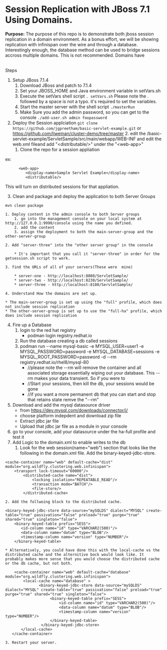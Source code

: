 # Session Replication with JBoss 7.1 Using Domains.

**Purpose:**
The purpose of this repo is to demonstrate both jboss session replication in a domain environment. As a bonus effort, we will be showing replication with infinispan over the wire and through a database. Interestingly enough, the database method can be used to bridge sessions accross multiple domains. This is not recommended. Domains have

<br>
Steps

1. Setup JBoss 7.1.4
    1. Download JBoss and patch to 7.1.4
    2. Set your JBOSS\_HOME and Java environment variable in setVars.sh
    3. Execute the setVars shell script
        `. setVars.sh`
        Please note the . followed by a space is not a typo. it's required to set the variables.
    4. Start the master server with the shell script
        `./masterRun`
    5. Make Sure you add the admin password, so you can get to the console
        `./add-user.sh admin foopassword`
2. Deploy the Session applciation
    `git clone https://github.com/jgpreetham/basic-servlet-example.git` or https://github.com/liweinan/cluster-demo/tree/master
    2\. edit the /basic\-servlet\-example/ServletSample/src/main/webapp/WEB\-INF and edit the web\.xml fileand add "\<distributable/\>" under the "\<web\-app\>"
    1. Clone the repo for a session appliation

ex:

```
      <web-app>
         <display-name>Sample Servlet Example</display-name>
         <distributable/>
```

This will turn on distributed sessions for that appliation.

3. Clean and package and deploy the application to both Server Groups

`mvn clean package`

```
1. Deploy content in the admin console to both Server groups
    1. go into the management console on your local system at http://127.0.0.1:9990/console using the name you defined.
    2. add the content
    3. assign the deployment to both the main-server-group and the other-server-group
```

```
2. Add "server-three" into the "other server group" in the console
```

```
    * It's important that you call it "server-three" in order for the getsession.sh script to work.

3. find the URLs of all of your servers(These were  mine)

    * server-one - http://localhost:8080/ServletSample/
    * server-two - http://localhost:8230/ServletSample/
    * server-three - http://localhost:8180/ServletSample/

4. Understand How the domains are set up.

* The main-server-group is set up using the "full" profile, which does not include session replication
* The other-server-group is set up to use the "full-ha" profile, which does include session replication
```

4. Fire up a Database
    1. login to the red hat registry
        * podman login registry.redhat.io
    2. Run the database creating a db called sessions
    3. podman run --name mysql-basic -e MYSQL\_USER=user1 -e MYSQL\_PASSWORD=password -e MYSQL\_DATABASE=sessions -e MYSQL\_ROOT\_PASSWORD=password -d --rm registry.redhat.io/rhel8/mysql-80
        * //please note the --rm will remove the container and all associated storage essentially wiping out your database. This --rm makes your data transient. So if you were to
        * //Start your sessions, then kill the db, your sessions would be gone
        * //if you want a more permanent db that you can start and stop that retains state remve the "--rm"
5. Download and add the mysql datasource driver
    * from https://dev.mysql.com/downloads/connector/j/
    * choose platform indepdent and download zip file
    * Extract jdbc jar file
    * Upload that jdbc jar file as a module in your console
6. go to your console, add your datasource under the ha-full profile and test it
7. Add Logic to the domain.xml to enable writes to the db
    1. Look for the web session(name="web") section that looks like the following in the domain.xml file. Add the binary-keyed-jdbc-store.

```
<cache-container name="web" default-cache="dist" module="org.wildfly.clustering.web.infinispan">
    <transport lock-timeout="60000"/>
        <distributed-cache name="dist">
            <locking isolation="REPEATABLE_READ"/>
            <transaction mode="BATCH"/>
            <file-store/>
        </distributed-cache>                        
```


    2. Add the follwoing block to the distributed cache.


```
<binary-keyed-jdbc-store data-source="mySQLDS" dialect="MYSQL" create-table="true" passivation="false" preload="true" purge="true" shared="true" singleton="false">
    <binary-keyed-table prefix="SESS">
       <id-column name="id" type="VARCHAR2(500)"/>
       <data-column name="datum" type="BLOB"/>
       <timestamp-column name="version" type="NUMBER"/>
    </binary-keyed-table>
```


    * Alternatively, you could have done this with the local-cache vs the distributed cache and the alternitive bock would look like. It probably makes more sense that you would choose the distributed cache or the db cache, but not both.


```
    <cache-container name="web" default-cache="database" module="org.wildfly.clustering.web.infinispan">
        <local-cache name="database" >
               <binary-keyed-jdbc-store data-source="mySQLDS" dialect="MYSQL" create-table="true" passivation="false" preload="true" purge="true" shared="true" singleton="false">
                    <binary-keyed-table prefix="SESS">
                        <id-column name="id" type="VARCHAR2(500)"/>
                        <data-column name="datum" type="BLOB"/>
                        <timestamp-column name="version" type="NUMBER"/>
                    </binary-keyed-table>
                </binary-keyed-jdbc-store>
       </local-cache>
   </cache-container>
```


    3. Restart your server.